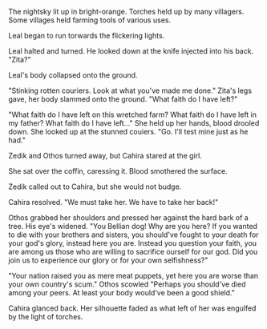 

The nightsky lit up in bright-orange. Torches held up by many villagers. Some villages held farming tools of various uses.




Leal began to run torwards the flickering lights.

Leal halted and turned. He looked down at the knife injected into his back. "Zita?"

Leal's body collapsed onto the ground.

"Stinking rotten couriers. Look at what you've made me done." Zita's legs gave, her body slammed onto the ground. "What faith do I have left?"

"What faith do I have left on this wretched farm? What faith do I have left in my father? What faith do I have left..." She held up her hands, blood drooled down. She looked up at the stunned couiers. "Go. I'll test mine just as he had."

Zedik and Othos turned away, but Cahira stared at the girl.

She sat over the coffin, caressing it. Blood smothered the surface.

Zedik called out to Cahira, but she would not budge.

Cahira resolved. "We must take her. We have to take her back!"

Othos grabbed her shoulders and pressed her against the hard bark of a tree. His eye's widened. "You Bellian dog! Why are you here? If you wanted to die with your brothers and sisters, you should've fought to your death for your god's glory, instead here you are. Instead you question your faith, you are among us those who are willing to sacrifice ourself for our god. Did you join us to experience our glory or for your own selfishness?"



"Your nation raised you as mere meat puppets, yet here you are worse than your own country's scum." Othos scowled "Perhaps you should've died among your peers. At least your body would've been a good shield."

Cahira glanced back. Her silhouette faded as what left of her was engulfed by the light of torches.